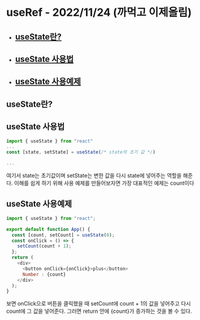 # useRef - 2022/11/24 (까먹고 이제올림)

- ## [useState란?](#useState란?)<br>
- ## [useState 사용법](useState의-사용법)
- ## [useState 사용예제](useState의-사용예제)

## useState란?

## useState 사용법

```js
import { useState } from "react"
...
const [state, setState] = useState(/* state의 초기 값 */)

...

```

여기서 state는 초기값이며 setState는 변한 값을 다시 state에 넣어주는
역할을 해준다. 이해를 쉽게 하기 위해 사용 예제를 만들어보자면
가장 대표적인 예제는 count이다

## useState 사용예제

```js
import { useState } from "react";

export default function App() {
  const [count, setCount] = useState(0);
  const onClick = () => {
    setCount(count + 1);
  };
  return (
    <div>
      <button onClick={onClick}>plus</button>
      Number : {count}
    </div>
  );
}
```

보면 onClick으로 버튼을 클릭했을 때 setCount에 count + 1의 값을 넣어주고 다시 count에 그 값을 넣어준다. 그러면 return 안에 {count}가
증가하는 것을 볼 수 있다.
